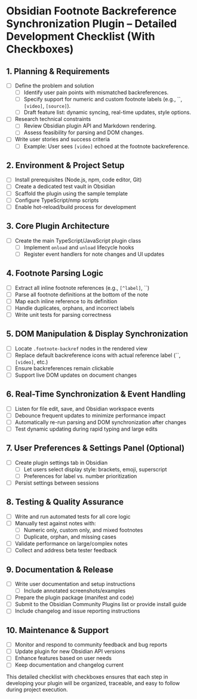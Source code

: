 # Obsidian Footnote Backreference Synchronization Plugin – Detailed Development Checklist (With Checkboxes)

## 1. Planning & Requirements

- [ ] Define the problem and solution
  - [ ] Identify user pain points with mismatched backreferences.
  - [ ] Specify support for numeric and custom footnote labels (e.g., ``, `[video]`, `[source]`).
  - [ ] Draft feature list: dynamic syncing, real-time updates, style options.
- [ ] Research technical constraints
  - [ ] Review Obsidian plugin API and Markdown rendering.
  - [ ] Assess feasibility for parsing and DOM changes.
- [ ] Write user stories and success criteria
  - [ ] Example: User sees `[video]` echoed at the footnote backreference.

## 2. Environment & Project Setup

- [ ] Install prerequisites (Node.js, npm, code editor, Git)
- [ ] Create a dedicated test vault in Obsidian
- [ ] Scaffold the plugin using the sample template
- [ ] Configure TypeScript/nmp scripts
- [ ] Enable hot-reload/build process for development

## 3. Core Plugin Architecture

- [ ] Create the main TypeScript/JavaScript plugin class
  - [ ] Implement `onload` and `unload` lifecycle hooks
  - [ ] Register event handlers for note changes and UI updates

## 4. Footnote Parsing Logic

- [ ] Extract all inline footnote references (e.g., `[^label]`, ``)
- [ ] Parse all footnote definitions at the bottom of the note
- [ ] Map each inline reference to its definition
- [ ] Handle duplicates, orphans, and incorrect labels
- [ ] Write unit tests for parsing correctness

## 5. DOM Manipulation & Display Synchronization

- [ ] Locate `.footnote-backref` nodes in the rendered view
- [ ] Replace default backreference icons with actual reference label (``, `[video]`, etc.)
- [ ] Ensure backreferences remain clickable
- [ ] Support live DOM updates on document changes

## 6. Real-Time Synchronization & Event Handling

- [ ] Listen for file edit, save, and Obsidian workspace events
- [ ] Debounce frequent updates to minimize performance impact
- [ ] Automatically re-run parsing and DOM synchronization after changes
- [ ] Test dynamic updating during rapid typing and large edits

## 7. User Preferences & Settings Panel (Optional)

- [ ] Create plugin settings tab in Obsidian
  - [ ] Let users select display style: brackets, emoji, superscript
  - [ ] Preferences for label vs. number prioritization
- [ ] Persist settings between sessions

## 8. Testing & Quality Assurance

- [ ] Write and run automated tests for all core logic
- [ ] Manually test against notes with:
  - [ ] Numeric only, custom only, and mixed footnotes
  - [ ] Duplicate, orphan, and missing cases
- [ ] Validate performance on large/complex notes
- [ ] Collect and address beta tester feedback

## 9. Documentation & Release

- [ ] Write user documentation and setup instructions
  - [ ] Include annotated screenshots/examples
- [ ] Prepare the plugin package (manifest and code)
- [ ] Submit to the Obsidian Community Plugins list or provide install guide
- [ ] Include changelog and issue reporting instructions

## 10. Maintenance & Support

- [ ] Monitor and respond to community feedback and bug reports
- [ ] Update plugin for new Obsidian API versions
- [ ] Enhance features based on user needs
- [ ] Keep documentation and changelog current

This detailed checklist with checkboxes ensures that each step in developing your plugin will be organized, traceable, and easy to follow during project execution.
